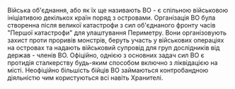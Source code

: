 Війська об'єднання, або як їх ще називають ВО - є спільною військовою ініціативою декількох країн поряд з островами. Організація ВО була створенна після великої катастрофи з сил об'єднаного фронту часів "Першої катастрофи" для улаштування Периметру.
Вони організовують захист проти проривів монстрів, беруть участь у військових операціях на островах та надають військовий супровід для груп дослідників від держав - членів ВО. Офіційно, однією з основних задач сил ВО є протидія сталкерству будь-яким способом включно з ліквідацією на місті. Неофіційно більшість бійців ВО займаються контробандною діяльністю чим користуються всі навіть Хранителі.